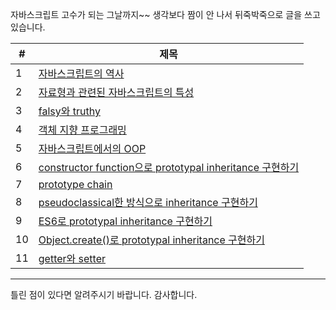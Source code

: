 자바스크립트 고수가 되는 그날까지~~
생각보다 짬이 안 나서 뒤죽박죽으로 글을 쓰고 있습니다.

| #   | 제목                                                                                                                            |
| --- | ------------------------------------------------------------------------------------------------------------------------------- |
| 1   | [자바스크립트의 역사](자바스크립트의%20역사.md)                                                                                 |
| 2   | [자료형과 관련된 자바스크립트의 특성](자료형과%20관련된%20자바스크립트의%20특성.md)                                             |
| 3   | [falsy와 truthy](falsy와%20truthy.md)                                                                                           |
| 4   | [객체 지향 프로그래밍](객체%20지향%20프로그래밍.md)                                                                             |
| 5   | [자바스크립트에서의 OOP](자바스트립트에서의%20OOP.md)                                                                           |
| 6   | [constructor function으로 prototypal inheritance 구현하기](constructor%20function으로%20prototypal%20inheritance%20구현하기.md) |
| 7   | [prototype chain](prototype%20chain.md)                                                                                         |
| 8   | [pseudoclassical한 방식으로 inheritance 구현하기](pseudoclassical한%20방식으로%20inheritance%20구현하기.md)                     |
| 9   | [ES6로 prototypal inheritance 구현하기](ES6로%20prototypal%20inheritance%20구현하기.md)                                         |
| 10  | [Object.create()로 prototypal inheritance 구현하기](<Object.create()로%20prototypal%20inheritance구현하기.md>)                  |
|11|[getter와 setter](getter와%20setter.md)|

---

틀린 점이 있다면 알려주시기 바랍니다. 감사합니다.
